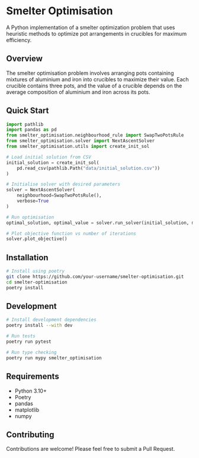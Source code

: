 # Smelter Optimisation

A Python implementation of a smelter optimization problem that uses heuristic methods to optimize pot arrangements in crucibles for maximum efficiency.

## Overview

The smelter optimisation problem involves arranging pots containing mixtures of aluminium and iron into crucibles to maximize their value. Each crucible contains three pots, and the value of a crucible depends on the average composition of aluminium and iron across its pots.

## Quick Start

```python
import pathlib
import pandas as pd
from smelter_optimisation.neighbourhood_rule import SwapTwoPotsRule
from smelter_optimisation.solver import NextAscentSolver
from smelter_optimisation.utils import create_init_sol

# Load initial solution from CSV
initial_solution = create_init_sol(
    pd.read_csv(pathlib.Path("data/initial_solution.csv"))
)

# Initialise solver with desired parameters
solver = NextAscentSolver(
    neighbourhood=SwapTwoPotsRule(),
    verbose=True
)

# Run optimisation
optimal_solution, optimal_value = solver.run_solver(initial_solution, max_iter=500)

# Plot objective function vs number of iterations
solver.plot_objective()
```

## Installation

```bash
# Install using poetry
git clone https://github.com/your-username/smelter-optimisation.git
cd smelter-optimisation
poetry install
```

## Development

```bash
# Install development dependencies
poetry install --with dev

# Run tests
poetry run pytest

# Run type checking
poetry run mypy smelter_optimisation
```

## Requirements
- Python 3.10+
- Poetry
- pandas
- matplotlib
- numpy

## Contributing
Contributions are welcome! Please feel free to submit a Pull Request.
